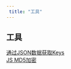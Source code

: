 ```yaml
---
 title: "工具"
---
```


## 工具

<i class="el-icon-document"></i> [通过JSON数据获取Keys](/tools/27984.md)    
<i class="el-icon-document"></i> [JS MD5加密](/tools/27985.md)    
